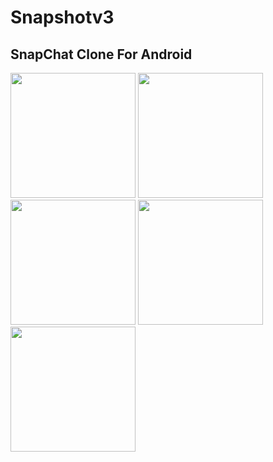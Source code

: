 # Snapshotv3

## SnapChat Clone For Android 


<p float="left">
 <img src="https://i.imgur.com/dp5MkZN.png"  style="width:200px;">
<img src="https://i.imgur.com/dp5MkZN.png"  style="width:200px;">
<img src="https://i.imgur.com/dp5MkZN.png"  style="width:200px;">
<img src="https://i.imgur.com/dp5MkZN.png"  style="width:200px;">
<img src="https://i.imgur.com/dp5MkZN.png"  style="width:200px;">
</p>


